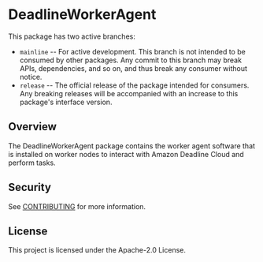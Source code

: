 # DeadlineWorkerAgent

This package has two active branches:

- `mainline` -- For active development. This branch is not intended to be consumed by other packages. Any commit to this branch may break APIs, dependencies, and so on, and thus break any consumer without notice.
- `release` -- The official release of the package intended for consumers. Any breaking releases will be accompanied with an increase to this package's interface version.

## Overview

The DeadlineWorkerAgent package contains the worker agent software that is installed on worker nodes
to interact with Amazon Deadline Cloud and perform tasks.

## Security

See [CONTRIBUTING](CONTRIBUTING.md#security-issue-notifications) for more information.

## License

This project is licensed under the Apache-2.0 License.

